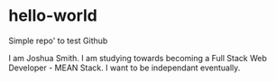 # hello-world
Simple repo' to test Github


I am Joshua Smith. I am studying towards becoming a Full Stack Web Developer - MEAN Stack.
I want to be independant eventually.
